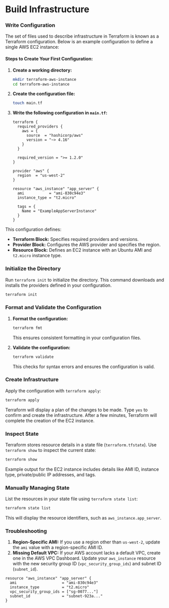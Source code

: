 # Build Infrastructure

### Write Configuration

The set of files used to describe infrastructure in Terraform is known as a Terraform configuration. Below is an example configuration to define a single AWS EC2 instance:

#### Steps to Create Your First Configuration:

1. **Create a working directory:**
   ```bash
   mkdir terraform-aws-instance
   cd terraform-aws-instance
   ```

2. **Create the configuration file:**
   ```bash
   touch main.tf
   ```

3. **Write the following configuration in `main.tf`:**
   ```hcl
   terraform {
     required_providers {
       aws = {
         source  = "hashicorp/aws"
         version = "~> 4.16"
       }
     }

     required_version = ">= 1.2.0"
   }

   provider "aws" {
     region  = "us-west-2"
   }

   resource "aws_instance" "app_server" {
     ami           = "ami-830c94e3"
     instance_type = "t2.micro"

     tags = {
       Name = "ExampleAppServerInstance"
     }
   }
   ```

This configuration defines:
- **Terraform Block:** Specifies required providers and versions.
- **Provider Block:** Configures the AWS provider and specifies the region.
- **Resource Block:** Defines an EC2 instance with an Ubuntu AMI and `t2.micro` instance type.

### Initialize the Directory

Run `terraform init` to initialize the directory. This command downloads and installs the providers defined in your configuration.

```bash
terraform init
```

### Format and Validate the Configuration

1. **Format the configuration:**
   ```bash
   terraform fmt
   ```
   This ensures consistent formatting in your configuration files.

2. **Validate the configuration:**
   ```bash
   terraform validate
   ```
   This checks for syntax errors and ensures the configuration is valid.

### Create Infrastructure

Apply the configuration with `terraform apply`:

```bash
terraform apply
```

Terraform will display a plan of the changes to be made. Type `yes` to confirm and create the infrastructure. After a few minutes, Terraform will complete the creation of the EC2 instance.

### Inspect State

Terraform stores resource details in a state file (`terraform.tfstate`). Use `terraform show` to inspect the current state:

```bash
terraform show
```

Example output for the EC2 instance includes details like AMI ID, instance type, private/public IP addresses, and tags.

### Manually Managing State

List the resources in your state file using `terraform state list`:

```bash
terraform state list
```

This will display the resource identifiers, such as `aws_instance.app_server`.

### Troubleshooting

1. **Region-Specific AMI:** If you use a region other than `us-west-2`, update the `ami` value with a region-specific AMI ID.
2. **Missing Default VPC:** If your AWS account lacks a default VPC, create one in the AWS VPC Dashboard. Update your `aws_instance` resource with the new security group ID (`vpc_security_group_ids`) and subnet ID (`subnet_id`).

```hcl
resource "aws_instance" "app_server" {
  ami                    = "ami-830c94e3"
  instance_type          = "t2.micro"
  vpc_security_group_ids = ["sg-0077..."]
  subnet_id              = "subnet-923a..."
}
```
